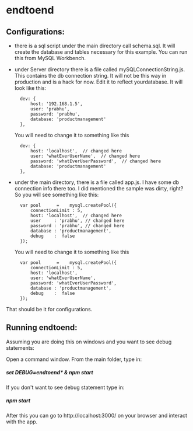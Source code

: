 # endtoend

Configurations:
--------------

- there is a sql script under the main directory call schema.sql.  It will create the database and tables necessary for this example.   You can run this from MySQL Workbench.

- under Server directory there is a file called mySQLConnectionString.js. This contains the db connection string.  It will not be this way in production and is a hack for now.  Edit it to reflect yourdatabase.  It will look like this: 

 		dev: {
        	host: '192.168.1.5',
        	user: 'prabhu',
        	password: 'prabhu',
        	database: 'productmanagement'
        },

	You will need to change it to something like this

		dev: {
        	host: 'localhost',  // changed here
        	user: 'whatEverUserName',  // changed here
        	password: 'whatEverUserPassword',  // changed here
        	database: 'productmanagement'
        },

- under the main directory, there is a file called app.js.  I have some db connection info there too.  I did mentioned the sample was dirty, right?  So you will see something like this:

		var pool      =    mysql.createPool({
       		connectionLimit : 5,
            host: 'localhost',  // changed here
        	user     : 'prabhu', // changed here
        	password : 'prabhu', // changed here
        	database : 'productmanagement',
        	debug    :  false
		});

	You will need to change it to something like this

		var pool      =    mysql.createPool({
       		connectionLimit : 5,
            host: 'localhost',
            user: 'whatEverUserName',
            password: 'whatEverUserPassword',
        	database : 'productmanagement',
        	debug    :  false
		});

That should be it for configurations.

Running endtoend:
---------------

Assuming you are doing this on windows and you want to see debug statements:

Open a command window.  From the main folder, type in:

<h5>set DEBUG=endtoend* & npm start</h5>

If you don't want to see debug statement type in:

<h5>npm start</h5>

After this you can go to http://localhost:3000/ on your browser and interact with the app.


